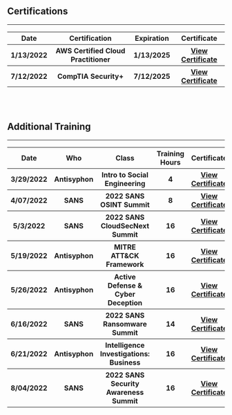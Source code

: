 ## Certifications

---

<table>
  <tr>
    <th style="text-align:center">Date</th>
    <th style="text-align:center">Certification</th>
    <th style="text-align:center">Expiration</th>
    <th style="text-align:center">Certificate</th>
  </tr>
  <tr>
    <th style="text-align:center">1/13/2022</th>
    <th style="text-align:center">AWS Certified Cloud Practitioner</th>
    <th style="text-align:center">1/13/2025</th>
    <th style="text-align:center"><a href="/ctfsite/certs/aws-cloudpractitioner.pdf">View Certificate</a></th>
  </tr>
  <tr>
    <th style="text-align:center">7/12/2022</th>
    <th style="text-align:center">CompTIA Security+</th>
    <th style="text-align:center">7/12/2025</th>
    <th style="text-align:center"><a href="/ctfsite/certs/comptia-securityplus.pdf">View Certificate</a></th>
  </tr>
</table>


<br>

<br>

## Additional Training

---

<table>
  <tr>
    <th style="text-align:center">Date</th>
    <th style="text-align:center">Who</th>
    <th style="text-align:center">Class</th>
    <th style="text-align:center">Training Hours</th>
    <th style="text-align:center">Certificate</th>
  </tr>
  <tr>
    <th style="text-align:center">3/29/2022</th>
    <th style="text-align:center">Antisyphon</th>
    <th style="text-align:center">Intro to Social Engineering</th>
    <th style="text-align:center">4</th>
    <th style="text-align:center"><a href="/ctfsite/certs/as-introtosocialengineering.pdf">View Certificate</a></th>
  </tr>
  <tr>
    <th style="text-align:center">4/07/2022</th>
    <th style="text-align:center">SANS</th>
    <th style="text-align:center">2022 SANS OSINT Summit</th>
    <th style="text-align:center">8</th>
    <th style="text-align:center"><a href="/ctfsite/certs/sans-osintsummit.pdf">View Certificate</a></th>
  </tr>
  <tr>
    <th style="text-align:center">5/3/2022</th>
    <th style="text-align:center">SANS</th>
    <th style="text-align:center">2022 SANS CloudSecNext Summit</th>
    <th style="text-align:center">16</th>
    <th style="text-align:center"><a href="/ctfsite/certs/sans-cloudsecnext.pdf">View Certificate</a></th>
  </tr>
  <tr>
    <th style="text-align:center">5/19/2022</th>
    <th style="text-align:center">Antisyphon</th>
    <th style="text-align:center">MITRE ATT&CK Framework</th>
    <th style="text-align:center">16</th>
    <th style="text-align:center"><a href="/ctfsite/certs/as-mitreattackframework.pdf">View Certificate</a></th>
  </tr>
  <tr>
    <th style="text-align:center">5/26/2022</th>
    <th style="text-align:center">Antisyphon</th>
    <th style="text-align:center">Active Defense & Cyber Deception</th>
    <th style="text-align:center">16</th>
    <th style="text-align:center"><a href="/ctfsite/certs/as-activedefensecyberdeception.pdf">View Certificate</a></th>
  </tr>
  <tr>
    <th style="text-align:center">6/16/2022</th>
    <th style="text-align:center">SANS</th>
    <th style="text-align:center">2022 SANS Ransomware Summit</th>
    <th style="text-align:center">14</th>
    <th style="text-align:center"><a href="/ctfsite/certs/sans-ransomwaresummit.pdf">View Certificate</a></th>
  </tr>
  <tr>
    <th style="text-align:center">6/21/2022</th>
    <th style="text-align:center">Antisyphon</th>
    <th style="text-align:center">Intelligence Investigations: Business</th>
    <th style="text-align:center">16</th>
    <th style="text-align:center"><a href="/ctfsite/certs/as-intelligenceinvestigations.pdf">View Certificate</a></th>
  </tr>
  <tr>
    <th style="text-align:center">8/04/2022</th>
    <th style="text-align:center">SANS</th>
    <th style="text-align:center">2022 SANS Security Awareness Summit</th>
    <th style="text-align:center">16</th>
    <th style="text-align:center"><a href="/ctfsite/certs/sans-securityawareness.pdf">View Certificate</a></th>
  </tr>
</table>
